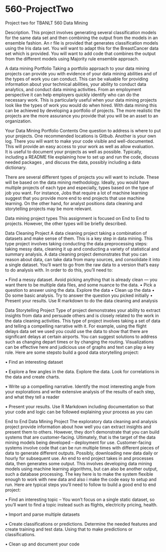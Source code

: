 # 560-ProjectTwo
Project two for TBANLT 560 Data Mining

Description.
This project involves generating several classification models for the same data set and then combining the output from the models in an ensemble fashion. 
An r file is provided that generates classification models using the Iris data set.  You will want to adapt this for the BreastCancer data set which is provided.  You will want to add code that combines the output from the different models using Majority rule ensemble approach.

A data mining Portfolio
Taking a portfolio approach to your data mining projects can provide you with evidence of your data mining abilities and of the types of work you can conduct.  This can be valuable for providing information about your technical abilities, your ability to conduct data analytics, and conduct data mining activities.  From an employment perspective it can help employers quickly identify who can do the necessary work.    This is particularly useful when your data mining projects look like the types of work you would do when hired.   With data mining this can be achieved by developing a portfolio of projects. The more realistic the projects are the more assurance you provide  that you will be an asset to an organization.

Your Data Mining Portfolio Contents
One question to address is where to put your projects.  One recommended locations is Gitbub.  Another  is your own log.  There you will want to make your code visible and well-documented.  This will provide an easy access to your work as well as allow evaluation.  
It is useful to document your projects as well as possible.   Typically, including a README file explaining how to set up and run the code, discuss needed packages , and discuss the data, possibly including a data dictionary.

There are several different types of projects you will want to include.  These will be based on the data mining methodology.  Ideally, you would have multiple projects of each type and especially, types based on the type of job you want.   For instance, 
Jobs that require a lot of machine learning suggest that you provide more end to end projects that use machine learning. On the other hand,  for analyst positions data cleaning and storytelling projects may be more relevant.

Data mining project types
This assignment is focused on End to End to projects.  However, the other types will be briefly described.

Data Cleaning Project
A data cleaning project  taking a combination of datasets and make sense of them. This is a key step in data mining. This type project involves taking  conducting the data preprocessing steps: taking messy data, cleaning it up and conducting a variety of statistical and summary analysis. A data cleaning project demonstrates that you can reason about data,  can take data from many sources, and consolidate it into a single dataset.
You’ll want to go from the raw data to a version that’s easy to do analysis with. In order to do this, you’ll need to:

•	Find a messy dataset. Avoid picking anything that is already clean — you want there to be multiple data files, and some nuance to the data.
•	Pick a question to answer using the data.  Explore the data
•	Clean up the data
•	Do some basic analysis. Try to answer the question you picked initially
•	Present your results.  Use R markdown to  do the data cleaning and analysis

Data Storytelling Project
Type of project demonstrates your ability to extract insights from data and persuade others and is closely related to the work in the data cleaning activities.  This type of project involves taking a set of data and telling a compelling narrative with it. For example, using the flight delays data set we used you could use the data to show that there are significant delays at certain airports.  You can suggest solutions to address such as changing depart times or by changing the routing.
Visualizations can be effective here and judicious use of graphs and text can play a key role. Here are some stepsto build a good data storytelling project:

•	Find an interesting dataset

•	Explore a few angles in the data. Explore the data. Look for correlations in the data and create charts.

•	Write up a compelling narrative.  Identify the most interesting angle from your explorations and write extensive analysis of the results of each step, and what they tell a reader

•	Present your results.  Use R Markdown including documentation so  that your code and logic can be followed explaining your process as you can


End to End  Data Mining Project
The  exploratory data cleaning and analysis project provide information about how well you can extract insights and present them to others. However, they don’t demonstrate that you can build systems that are customer-facing.  Ultimately, that is the target of the data mining models being developed – deployment for use.   Customer-facing systems involve code that can be run multiple times with different pieces of data to generate different outputs.   Possibly, downloading new data daily or hourly for subsequent use.
An end to end project takes in and processes data, then generates some output.  This involves developing data mining models using machine learning algorithms, but can also be another output,  such a database processing.
The key here is to make the system flexible enough to work with new data  and also i make the code easy to setup and run. Here are typical steps you’ll need to follow to build a good end to end project:

•	Find an interesting topic – You won’t focus on a single static dataset, so you’ll want to find a topic instead such as flights, electricity pricing, health.

•	Import and parse multiple datasets

•	Create classifications or predictions.   Determine the needed features and create training and test data.  Using that to make predictions or classifications.

•	Clean up and document your code

